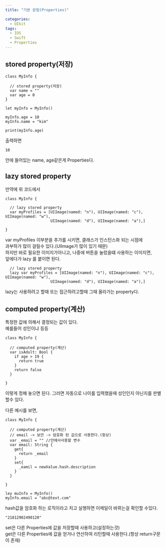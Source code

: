 ```yaml
---
title: "기본 문법(Properties)"

categories:
  - UIkit
tags:
  - IOS
  - Swift
  - Properties
---
```


## stored property(저장)
~~~
class MyInfo {

  // stored property(저장)
  var name = ""
  var age = 0
}

let myInfo = MyInfo()

myInfo.age = 10
myInfo.name = "kim"

print(myInfo.age)
~~~
출력하면
~~~
10
~~~
안에 들어있는 name, age같은게 Properties다.
## lazy stored property
만약에 위 코드에서
~~~
class MyInfo {

  // lazy stored property
  var myProfiles = [UIImage(named: "n"), UIImage(named: "c"), UIImage(named: "w"),
                    UIImage(named: "d"), UIImage(named: "a"),]

}
~~~
var myProfiles 이부분을 추가를 시키면, 클래스가 인스턴스화 되는 시점에  
과부하가 많이 걸릴수 있다.(UIImage가 많이 있기 때문)  
하지만 바로 필요한 이미지가아니고, 나중에 버튼을 눌렀을떄 사용하는 이미지면,  
앞에다가 lazy 를 붙이면 된다.
~~~
  // lazy stored property
  lazy var myProfiles = [UIImage(named: "n"), UIImage(named: "c"), UIImage(named: "w"),
                    UIImage(named: "d"), UIImage(named: "a"),]
~~~
lazy는 사용하려고 할때 또는 접근하려고할때 그때 올라가는 property다.

## computed property(계산)
특정한 값에 의해서 결정되는 값이 있다.  
예를들어 성인이냐 등등
~~~
class MyInfo {
  
  // computed property(계산)
  var isAdult: Bool {
    if age > 19 {
      return true
    }
    return false
  }

}
~~~
이렇게 정해 놓으면 된다. 그러면 자동으로 나이를 입력했을때 성인인지 아닌지를 판별할수 있다.  

다른 예시를 보면,  

~~~
class MyInfo {
  
  // computed property(계산)
  // email -> 보안 -> 암호화 된 값으로 사용한다.(항상)
  var _email = "" //안에서사용할 변수
  var email: String {
    get{
      return _email
    }
    set{
      _eamil = newValue.hash.description
    }
  }

}

ley muInfo = MyInfo()
myInfo.email = "abc@text.com"
~~~
hash값을 암호화 하는 로직이라고 치고 실행하면 이메일이 바뀌는걸 확인할 수있다.
~~~
"21812902490120"
~~~
set은 다른 Properties에 값을 저장할때 사용하고(설정하는것)  
get은 다른 Properties에 값을 얻거나 연산하여 리턴할때 사용한다.(항상 return구문이 존재)